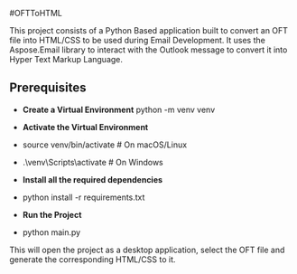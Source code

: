 #OFTToHTML

This project consists of a Python Based application built to convert an OFT file into HTML/CSS to be used during Email Development.
It uses the Aspose.Email library to interact with the Outlook message to convert it into Hyper Text Markup Language.

## Prerequisites

- **Create a Virtual Environment**
  python -m venv venv

- **Activate the Virtual Environment**
- source venv/bin/activate  # On macOS/Linux
- .\venv\Scripts\activate   # On Windows

- **Install all the required dependencies**
- python install -r requirements.txt

- **Run the Project**
- python main.py

This will open the project as a desktop application, select the OFT file and generate the corresponding HTML/CSS to it.

